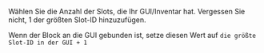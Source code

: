 Wählen Sie die Anzahl der Slots, die Ihr GUI/Inventar hat. Vergessen Sie nicht, 1 der größten Slot-ID hinzuzufügen.

Wenn der Block an die GUI gebunden ist, setze diesen Wert auf `die größte Slot-ID in der GUI + 1`